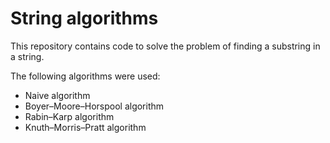 # String algorithms
This repository contains code to solve the problem of finding a substring in a string. 

The following algorithms were used:
- Naive algorithm
- Boyer–Moore–Horspool algorithm
- Rabin–Karp algorithm
- Knuth–Morris–Pratt algorithm
